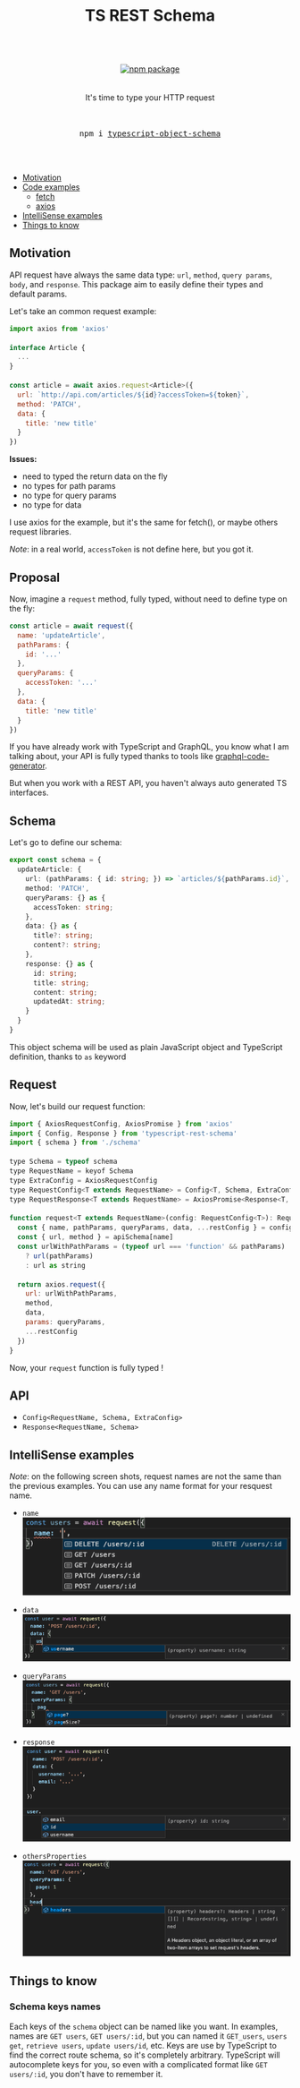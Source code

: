 <div align="center">
  <h1>
    TS REST Schema
    <br/>
    <br/>
  </h1>
  <br/>
  <a href="https://www.npmjs.com/package/typescript-object-schema">
    <img src="https://img.shields.io/npm/v/typescript-object-schema.svg" alt="npm package" />
  </a>
  <br/>
  <br/>
  <br/>
  It's time to type your HTTP request<br/>
  <br/>
  <br/>
  <pre>npm i <a href="https://www.npmjs.com/package/typescript-object-schema">typescript-object-schema</a></pre>
  <br/>
  <br/>
</div>

* [Motivation](#motivation)
* [Code examples](#examples)
  * [fetch](#fetch)
  * [axios](#examples)
* [IntelliSense examples](#intellisense-examples)
* [Things to know](#things-to-know)

## Motivation

API request have always the same data type: `url`, `method`, `query params`, `body`, and `response`. This package aim to easily define their types and default params.

Let's take an common request example:

```js
import axios from 'axios'

interface Article {
  ...
}

const article = await axios.request<Article>({
  url: `http://api.com/articles/${id}?accessToken=${token}`,
  method: 'PATCH',
  data: {
    title: 'new title'
  }
})
```

**Issues:**

- need to typed the return data on the fly
- no types for path params
- no type for query params
- no type for data

I use axios for the example, but it's the same for fetch(), or maybe others request libraries.

*Note*: in a real world, `accessToken` is not define here, but you got it.

## Proposal

Now, imagine a `request` method, fully typed, without need to define type on the fly:

```js
const article = await request({
  name: 'updateArticle',
  pathParams: {
    id: '...'
  },
  queryParams: {
    accessToken: '...'
  },
  data: {
    title: 'new title'
  }
})
```

If you have already work with TypeScript and GraphQL, you know what I am talking about, your API is fully typed thanks to tools like [graphql-code-generator](https://github.com/dotansimha/graphql-code-generator).  

But when you work with a REST API, you haven't always auto generated TS interfaces.

## Schema

Let's go to define our schema:

```ts
export const schema = {
  updateArticle: {
    url: (pathParams: { id: string; }) => `articles/${pathParams.id}`,
    method: 'PATCH',
    queryParams: {} as {
      accessToken: string;
    },
    data: {} as {
      title?: string;
      content?: string;
    },
    response: {} as {
      id: string;
      title: string;
      content: string;
      updatedAt: string;
    }
  }
}
```

This object schema will be used as plain JavaScript object and TypeScript definition, thanks to `as` keyword

## Request

Now, let's build our request function:

```js
import { AxiosRequestConfig, AxiosPromise } from 'axios'
import { Config, Response } from 'typescript-rest-schema'
import { schema } from './schema'

type Schema = typeof schema
type RequestName = keyof Schema
type ExtraConfig = AxiosRequestConfig
type RequestConfig<T extends RequestName> = Config<T, Schema, ExtraConfig>
type RequestResponse<T extends RequestName> = AxiosPromise<Response<T, Schema>>

function request<T extends RequestName>(config: RequestConfig<T>): RequestResponse<T> {
  const { name, pathParams, queryParams, data, ...restConfig } = config
  const { url, method } = apiSchema[name]
  const urlWithPathParams = (typeof url === 'function' && pathParams)
    ? url(pathParams)
    : url as string

  return axios.request({
    url: urlWithPathParams,
    method,
    data,
    params: queryParams,
    ...restConfig
  })
}
```

Now, your `request` function is fully typed !

## API

* `Config<RequestName, Schema, ExtraConfig>`
* `Response<RequestName, Schema>`

## IntelliSense examples

*Note*: on the following screen shots, request names are not the same than the previous examples. You can use any name format for your resquest name.

* `name`  
![Name](./img/name.png)

* `data`  
![Data](./img/data.png)

* `queryParams`  
![queryParams](./img/queryParams.png)

* `response`  
![Response](./img/response.png)

* `othersProperties`  
![Response](./img/othersProperties.png)

## Things to know

### Schema keys names

Each keys of the `schema` object can be named like you want. In examples, names are `GET users`, `GET users/:id`, but you can named it `GET_users`, `users get`, `retrieve users`, `update users/id`, etc. Keys are use by TypeScript to find the correct route schema, so it's completely arbitrary. TypeScript will autocomplete keys for you, so even with a complicated format like `GET users/:id`, you don't have to remember it.
